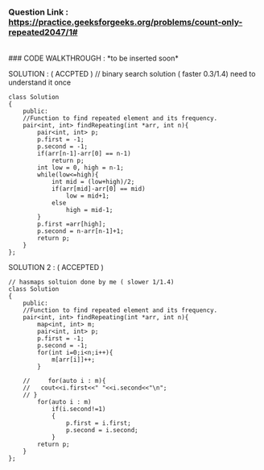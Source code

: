 

### Question Link : https://practice.geeksforgeeks.org/problems/count-only-repeated2047/1#
<br>
### CODE WALKTHROUGH : *to be inserted soon*


SOLUTION : ( ACCPTED )
// binary search solution ( faster 0.3/1.4) need to understand it once
```
class Solution
{
    public:
    //Function to find repeated element and its frequency.
    pair<int, int> findRepeating(int *arr, int n){
        pair<int, int> p;
        p.first = -1;
        p.second = -1;
        if(arr[n-1]-arr[0] == n-1)
            return p;
        int low = 0, high = n-1;
        while(low<=high){
            int mid = (low+high)/2;
            if(arr[mid]-arr[0] == mid)
                low = mid+1;
            else
                high = mid-1;
        }
        p.first =arr[high];
        p.second = n-arr[n-1]+1;
        return p;
    }
};
```
SOLUTION 2 : ( ACCEPTED )
```
// hasmaps soltuion done by me ( slower 1/1.4)
class Solution
{
    public:
    //Function to find repeated element and its frequency.
    pair<int, int> findRepeating(int *arr, int n){
        map<int, int> m;
        pair<int, int> p;
        p.first = -1;
        p.second = -1;
        for(int i=0;i<n;i++){
            m[arr[i]]++;
        }
        
    //     for(auto i : m){
    //   cout<<i.first<<" "<<i.second<<"\n";
    // }
        for(auto i : m)   
            if(i.second!=1)
            {
                p.first = i.first;
                p.second = i.second;
            }    
        return p;
    }
};
```
